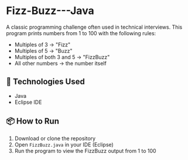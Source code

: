 # Fizz-Buzz---Java
A classic programming challenge often used in technical interviews. This program prints numbers from 1 to 100 with the following rules:

- Multiples of 3 → "Fizz"
- Multiples of 5 → "Buzz"
- Multiples of both 3 and 5 → "FizzBuzz"
- All other numbers → the number itself

## 🔧 Technologies Used
- Java
- Eclipse IDE

## 📦 How to Run
1. Download or clone the repository
2. Open `FizzBuzz.java` in your IDE (Eclipse)
3. Run the program to view the FizzBuzz output from 1 to 100
